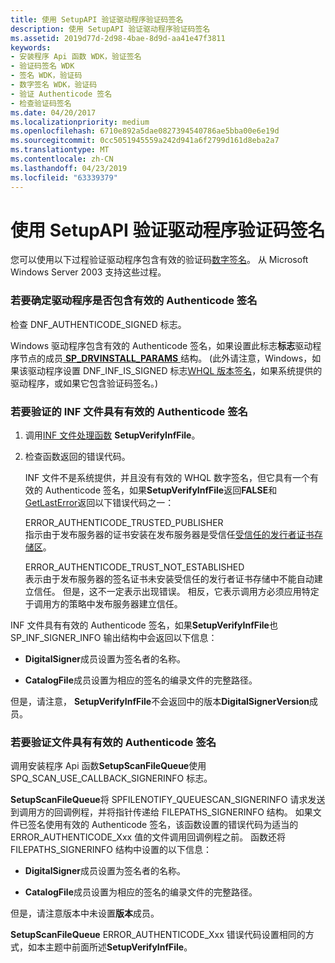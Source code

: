 ```yaml
---
title: 使用 SetupAPI 验证驱动程序验证码签名
description: 使用 SetupAPI 验证驱动程序验证码签名
ms.assetid: 2019d77d-2d98-4bae-8d9d-aa41e47f3811
keywords:
- 安装程序 Api 函数 WDK，验证签名
- 验证码签名 WDK
- 签名 WDK，验证码
- 数字签名 WDK，验证码
- 验证 Authenticode 签名
- 检查验证码签名
ms.date: 04/20/2017
ms.localizationpriority: medium
ms.openlocfilehash: 6710e892a5dae0827394540786ae5bba00e6e19d
ms.sourcegitcommit: 0cc5051945559a242d941a6f2799d161d8eba2a7
ms.translationtype: MT
ms.contentlocale: zh-CN
ms.lasthandoff: 04/23/2019
ms.locfileid: "63339379"
---
```

# <a name="using-setupapi-to-verify-driver-authenticode-signatures"></a>使用 SetupAPI 验证驱动程序验证码签名





您可以使用以下过程验证驱动程序包含有效的验证码[数字签名](digital-signatures.md)。 从 Microsoft Windows Server 2003 支持这些过程。

### <a name="to-determine-whether-a-driver-has-a-valid-authenticode-signature"></a>若要确定驱动程序是否包含有效的 Authenticode 签名

检查 DNF_AUTHENTICODE_SIGNED 标志。

Windows 驱动程序包含有效的 Authenticode 签名，如果设置此标志**标志**驱动程序节点的成员[ **SP_DRVINSTALL_PARAMS** ](https://msdn.microsoft.com/library/windows/hardware/ff553290)结构。 (此外请注意，Windows，如果该驱动程序设置 DNF_INF_IS_SIGNED 标志[WHQL 版本签名](whql-release-signature.md)，如果系统提供的驱动程序，或如果它包含验证码签名。)

### <a name="to-verify-that-an-inf-file-has-a-valid-authenticode-signature"></a>若要验证的 INF 文件具有有效的 Authenticode 签名

1.  调用[INF 文件处理函数](inf-file-processing-functions.md) **SetupVerifyInfFile**。

2.  检查函数返回的错误代码。

    INF 文件不是系统提供，并且没有有效的 WHQL 数字签名，但它具有一个有效的 Authenticode 签名，如果**SetupVerifyInfFile**返回**FALSE**和[GetLastError](https://go.microsoft.com/fwlink/p/?linkid=169416)返回以下错误代码之一：

    <a href="" id="error-authenticode-trusted-publisher"></a>ERROR_AUTHENTICODE_TRUSTED_PUBLISHER  
    指示由于发布服务器的证书安装在发布服务器是受信任[受信任的发行者证书存储区](trusted-publishers-certificate-store.md)。

    <a href="" id="error-authenticode-trust-not-established"></a>ERROR_AUTHENTICODE_TRUST_NOT_ESTABLISHED  
    表示由于发布服务器的签名证书未安装受信任的发行者证书存储中不能自动建立信任。 但是，这不一定表示出现错误。 相反，它表示调用方必须应用特定于调用方的策略中发布服务器建立信任。

INF 文件具有有效的 Authenticode 签名，如果**SetupVerifyInfFile**也 SP_INF_SIGNER_INFO 输出结构中会返回以下信息：

-   **DigitalSigner**成员设置为签名者的名称。

-   **CatalogFile**成员设置为相应的签名的编录文件的完整路径。

但是，请注意， **SetupVerifyInfFile**不会返回中的版本**DigitalSignerVersion**成员。

### <a name="to-verify-that-a-file-has-a-valid-authenticode-signature"></a>若要验证文件具有有效的 Authenticode 签名

调用安装程序 Api 函数**SetupScanFileQueue**使用 SPQ_SCAN_USE_CALLBACK_SIGNERINFO 标志。

**SetupScanFileQueue**将 SPFILENOTIFY_QUEUESCAN_SIGNERINFO 请求发送到调用方的回调例程，并将指针传递给 FILEPATHS_SIGNERINFO 结构。 如果文件已签名使用有效的 Authenticode 签名，该函数设置的错误代码为适当的 ERROR_AUTHENTICODE_Xxx 值的文件调用回调例程之前。 函数还将 FILEPATHS_SIGNERINFO 结构中设置的以下信息：

-   **DigitalSigner**成员设置为签名者的名称。

-   **CatalogFile**成员设置为相应的签名的编录文件的完整路径。

但是，请注意版本中未设置**版本**成员。

**SetupScanFileQueue** ERROR_AUTHENTICODE_Xxx 错误代码设置相同的方式，如本主题中前面所述**SetupVerifyInfFile**。

 

 





